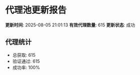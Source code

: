 # 代理池更新报告

**更新时间**: 2025-08-05 21:01:13
**有效代理数量**: 615
**更新状态**:  成功

## 代理统计
- 总获取: 615
- 验证通过: 615
- 成功率: 100%
